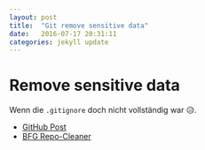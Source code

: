 ```yaml
---
layout: post
title:  "Git remove sensitive data"
date:   2016-07-17 20:31:11
categories: jekyll update
---
```


# Remove sensitive data

 Wenn die ``.gitignore`` doch nicht vollständig war :disappointed_relieved:.  
 
* [GitHub Post](https://help.github.com/articles/remove-sensitive-data/)
* [BFG Repo-Cleaner](https://rtyley.github.io/bfg-repo-cleaner/)
